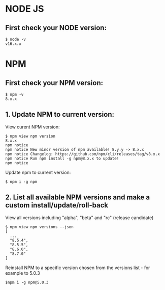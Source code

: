 # NODE JS

## First check your NODE version:

```
$ node -v
v16.x.x
```

# NPM

## First check your NPM version:

```
$ npm -v
8.x.x
```

## 1. Update NPM to current version:

View curent NPM version:

```
$ npm view npm version
8.x.x
npm notice
npm notice New minor version of npm available! 8.y.y -> 8.x.x
npm notice Changelog: https://github.com/npm/cli/releases/tag/v8.x.x
npm notice Run npm install -g npm@8.x.x to update!
npm notice
```

Update npm to current version:

```
$ npm i -g npm
```

## 2. List all available NPM versions and make a custom install/update/roll-back

View all versions including "alpha", "beta" and "rc" (release candidate)

```
$ npm view npm versions --json
[
  ...
  "8.5.4",
  "8.5.5",
  "8.6.0",
  "8.7.0"
]
```

Reinstall NPM to a specific version chosen from the versions list - for example to 5.0.3

```
$npm i -g npm@5.0.3
```
